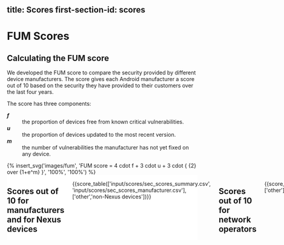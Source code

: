 title: Scores
first-section-id: scores
---

# FUM Scores

## Calculating the FUM score

We developed the FUM score to compare the security provided by different device manufacturers.
The score gives each Android manufacturer a score out of 10 based on the security they have provided to their customers over the last four years.

<p style="margin-bottom:0px"> The score has three components:</p>
<dl class="lining">
<dt><b><i>f</i></b></dt> <dd>the proportion of devices free from known critical vulnerabilities.</dd>
<dt><b><i>u</i></b></dt> <dd>the proportion of devices updated to the most recent version.</dd>
<dt><b><i>m</i></b></dt> <dd>the number of vulnerabilities the manufacturer has not yet fixed on any device.</dd>
</dl>

<div class="six columns">
{% insert_svg('images/fum', 'FUM score = 4 cdot f + 3 cdot u + 3 cdot { {2} over {1+e^m} }', '100%', '100%') %}
</div>

</section><section id="table" style="background:#fff;" markdown="1"><div class="row" markdown="1"><div class="twelve columns" markdown="1">

## Scores out of 10 for manufacturers and for Nexus devices
{{score_table(['input/scores/sec_scores_summary.csv', 'input/scores/sec_scores_manufacturer.csv'], ['other','non-Nexus devices'])}}

## Scores out of 10 for network operators
{{score_table(['input/scores/sec_scores_operator.csv'], ['other'])}}

## Scores out of 10 for device models
{{score_table(['input/scores/sec_scores_model.csv'], ['other'])}}

